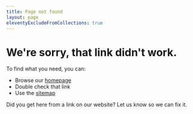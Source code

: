 ```yaml
---
title: Page not found
layout: page
eleventyExcludeFromCollections: true
---
```

# We're sorry, that link didn't work.

To find what you need, you can:

* Browse our [homepage](/)
* Double check that link
* Use the [sitemap](/sitemap)

Did you get here from a link on our website? Let us know so we can fix it.